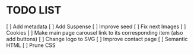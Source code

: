 # TODO LIST
[ ] Add metadata
[ ] Add Suspense
[ ] Improve seed
[ ] Fix next Images
[ ] Cookies
[ ] Make main page carousel link to its corresponding item (also add buttons)
[ ] Change logo to SVG
[ ] Improve contact page
[ ] Semantic HTML
[ ] Prune CSS
